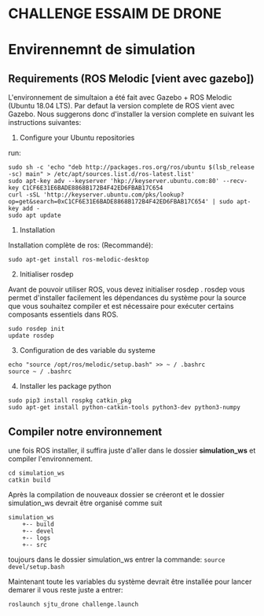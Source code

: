 # CHALLENGE ESSAIM DE DRONE

# Envirennemnt de simulation

## Requirements (ROS Melodic [vient avec gazebo]) #

L'environnement de simultaion a été fait avec Gazebo + ROS Melodic (Ubuntu 18.04 LTS).
Par defaut la version complete de ROS vient avec Gazebo. Nous suggerons donc d'installer la version complete en suivant les instructions suivantes:

1. Configure your Ubuntu repositories

run:
```
sudo sh -c 'echo "deb http://packages.ros.org/ros/ubuntu $(lsb_release -sc) main" > /etc/apt/sources.list.d/ros-latest.list'
sudo apt-key adv --keyserver 'hkp://keyserver.ubuntu.com:80' --recv-key C1CF6E31E6BADE8868B172B4F42ED6FBAB17C654
curl -sSL 'http://keyserver.ubuntu.com/pks/lookup?op=get&search=0xC1CF6E31E6BADE8868B172B4F42ED6FBAB17C654' | sudo apt-key add -
sudo apt update
```

1. Installation 

Installation complète de ros: (Recommandé): 
```
sudo apt-get install ros-melodic-desktop
```

2. Initialiser rosdep

Avant de pouvoir utiliser ROS, vous devez initialiser rosdep . rosdep vous permet d'installer facilement les dépendances du système pour la source que vous souhaitez compiler et est nécessaire pour exécuter certains composants essentiels dans ROS.
```
sudo rosdep init
update rosdep
```

3. Configuration de des variable du systeme

```
echo "source /opt/ros/melodic/setup.bash" >> ~ / .bashrc
source ~ / .bashrc
```

4. Installer les package python 

```
sudo pip3 install rospkg catkin_pkg
sudo apt-get install python-catkin-tools python3-dev python3-numpy
```

## Compiler notre environnement 
une fois ROS installer, il suffira juste d'aller dans le dossier **simulation_ws** et compiler l'environnement.

```
cd simulation_ws
catkin build
```

Après la compilation de nouveaux dossier se créeront et le dossier simulation_ws devrait être organisé comme suit

```
simulation_ws
    +-- build
    +-- devel
    +-- logs
    +-- src
```

toujours dans le dossier simulation_ws entrer la commande:
`source devel/setup.bash`

Maintenant toute les variables du système devrait être installée pour lancer demarer il vous reste juste a entrer:
```
roslaunch sjtu_drone challenge.launch
```


